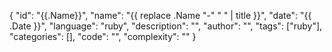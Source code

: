 {
"id": "{{.Name}}",
"name": "{{ replace .Name "-" " " | title }}",
"date": "{{ .Date }}",
"language": "ruby",
"description": "",
"author": "",
"tags": ["ruby"],
"categories": [],
"code": "",
"complexity": ""
}
